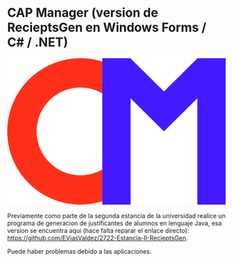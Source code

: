 # CAP Manager (version de RecieptsGen en Windows Forms / C# / .NET)

![Logo](https://github.com/EViasValdez/11023-Estadia-RecieptsGen/blob/main/CAPManager/CAPManager/Resources/CAPManagerLogo.png)

<!----Descripción---->
Previamente como parte de la segunda estancia de la universidad realice un programa de generacion de justificantes de alumnos en lenguaje Java, esa version se encuentra aqui (hace falta reparar el enlace directo): https://github.com/EViasValdez/2722-Estancia-II-RecieptsGen.
<!----Separador de la descripción---->

<!----Detalles---->
Puede haber problemas debido a las aplicaciones.
<!----Separador de los detalles---->
